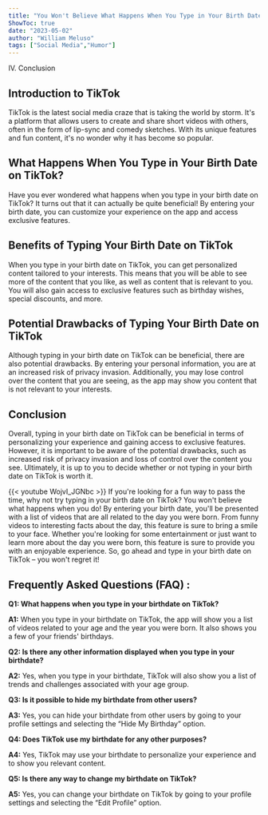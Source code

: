 ```yaml
---
title: "You Won't Believe What Happens When You Type in Your Birth Date on TikTok!"
ShowToc: true 
date: "2023-05-02"
author: "William Meluso" 
tags: ["Social Media","Humor"]
---
```

IV. Conclusion

## Introduction to TikTok

TikTok is the latest social media craze that is taking the world by storm. It's a platform that allows users to create and share short videos with others, often in the form of lip-sync and comedy sketches. With its unique features and fun content, it's no wonder why it has become so popular.

## What Happens When You Type in Your Birth Date on TikTok?

Have you ever wondered what happens when you type in your birth date on TikTok? It turns out that it can actually be quite beneficial! By entering your birth date, you can customize your experience on the app and access exclusive features.

## Benefits of Typing Your Birth Date on TikTok

When you type in your birth date on TikTok, you can get personalized content tailored to your interests. This means that you will be able to see more of the content that you like, as well as content that is relevant to you. You will also gain access to exclusive features such as birthday wishes, special discounts, and more.

## Potential Drawbacks of Typing Your Birth Date on TikTok

Although typing in your birth date on TikTok can be beneficial, there are also potential drawbacks. By entering your personal information, you are at an increased risk of privacy invasion. Additionally, you may lose control over the content that you are seeing, as the app may show you content that is not relevant to your interests.

## Conclusion

Overall, typing in your birth date on TikTok can be beneficial in terms of personalizing your experience and gaining access to exclusive features. However, it is important to be aware of the potential drawbacks, such as increased risk of privacy invasion and loss of control over the content you see. Ultimately, it is up to you to decide whether or not typing in your birth date on TikTok is worth it.

{{< youtube WojvI_JGNbc >}} 
If you're looking for a fun way to pass the time, why not try typing in your birth date on TikTok? You won't believe what happens when you do! By entering your birth date, you'll be presented with a list of videos that are all related to the day you were born. From funny videos to interesting facts about the day, this feature is sure to bring a smile to your face. Whether you're looking for some entertainment or just want to learn more about the day you were born, this feature is sure to provide you with an enjoyable experience. So, go ahead and type in your birth date on TikTok – you won't regret it!

## Frequently Asked Questions (FAQ) :
**Q1: What happens when you type in your birthdate on TikTok?**

**A1:** When you type in your birthdate on TikTok, the app will show you a list of videos related to your age and the year you were born. It also shows you a few of your friends' birthdays. 

**Q2: Is there any other information displayed when you type in your birthdate?**

**A2:** Yes, when you type in your birthdate, TikTok will also show you a list of trends and challenges associated with your age group. 

**Q3: Is it possible to hide my birthdate from other users?**

**A3:** Yes, you can hide your birthdate from other users by going to your profile settings and selecting the “Hide My Birthday” option. 

**Q4: Does TikTok use my birthdate for any other purposes?**

**A4:** Yes, TikTok may use your birthdate to personalize your experience and to show you relevant content. 

**Q5: Is there any way to change my birthdate on TikTok?**

**A5:** Yes, you can change your birthdate on TikTok by going to your profile settings and selecting the “Edit Profile” option.


